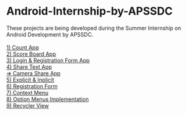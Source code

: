 # Android-Internship-by-APSSDC
These projects are being developed during the Summer Internship on Android Development by APSSDC.</br></br>
<a href = "https://github.com/mr-white-hat/Android-Internship-by-APSSDC/tree/master/Count_App">1) Count App </a></br>
<a href = "https://github.com/mr-white-hat/Android-Internship-by-APSSDC/tree/master/ScoreBoardApp">2) Score Board App </a></br>
<a href = "https://github.com/mr-white-hat/Android-Internship-by-APSSDC/tree/master/LoginRegistrationPages">3) Login & Registration Form App </a></br>
<a href = "https://github.com/mr-white-hat/Android-Internship-by-APSSDC/tree/master/ShareText">4) Share Text App </a></br>
<a href = "https://github.com/mr-white-hat/Android-Internship-by-APSSDC/tree/master/CameraShare">=> Camera Share App </a></br>
<a href = "https://github.com/mr-white-hat/Android-Internship-by-APSSDC/tree/master/Explicit_Intent">5) Explicit & Inplicit </a></br>
<a href = "https://github.com/mr-white-hat/Android-Internship-by-APSSDC/tree/master/Registration_Form">6) Registration Form </a></br>
<a href = "https://github.com/mr-white-hat/Android-Internship-by-APSSDC/tree/master/Context_Menu">7) Context Menu </a></br>
<a href = "https://github.com/mr-white-hat/Android-Internship-by-APSSDC/tree/master/Option_Menus">8) Option Menus Implementation </a></br>
<a href = "https://github.com/mr-white-hat/Android-Internship-by-APSSDC/tree/master/Recycler_View">9) Recycler View </a></br>
